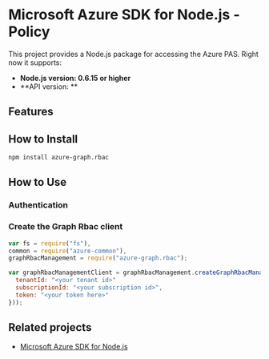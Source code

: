 # Microsoft Azure SDK for Node.js - Policy

This project provides a Node.js package for accessing the Azure PAS. Right now it supports:
- **Node.js version: 0.6.15 or higher**
- **API version: **

## Features


## How to Install

```bash
npm install azure-graph.rbac
```

## How to Use

### Authentication

### Create the Graph Rbac client

```javascript
var fs = require("fs"),
common = require("azure-common"),
graphRbacManagement = require("azure-graph.rbac");

var graphRbacManagementClient = graphRbacManagement.createGraphRbacManagementClient(new common.TokenCloudCredentials({
  tenantId: "<your tenant id>"
  subscriptionId: "<your subscription id>",
  token: "<your token here>"
}));
```

## Related projects

- [Microsoft Azure SDK for Node.js](https://github.com/Azure/azure-sdk-for-node)
